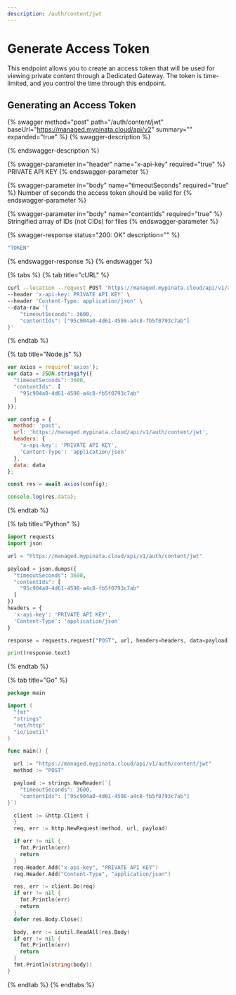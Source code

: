 ```yaml
---
description: /auth/content/jwt
---
```


# Generate Access Token

This endpoint allows you to create an access token that will be used for viewing private content through a Dedicated Gateway. The token is time-limited, and you control the time through this endpoint.&#x20;

## Generating an Access Token

{% swagger method="post" path="/auth/content/jwt" baseUrl="https://managed.mypinata.cloud/api/v2" summary="" expanded="true" %}
{% swagger-description %}

{% endswagger-description %}

{% swagger-parameter in="header" name="x-api-key" required="true" %}
PRIVATE API KEY
{% endswagger-parameter %}

{% swagger-parameter in="body" name="timeoutSeconds" required="true" %}
Number of seconds the access token should be valid for
{% endswagger-parameter %}

{% swagger-parameter in="body" name="contentIds" required="true" %}
Stringified array of IDs (not CIDs) for files
{% endswagger-parameter %}

{% swagger-response status="200: OK" description="" %}
```javascript
"TOKEN"
```
{% endswagger-response %}
{% endswagger %}

{% tabs %}
{% tab title="cURL" %}
```bash
curl --location --request POST 'https://managed.mypinata.cloud/api/v1/auth/content/jwt' \
--header 'x-api-key: PRIVATE API KEY' \
--header 'Content-Type: application/json' \
--data-raw '{
    "timeoutSeconds": 3600,
    "contentIds": ["95c904a0-4d61-4598-a4c8-fb5f0793c7ab"]
}'
```
{% endtab %}

{% tab title="Node.js" %}
```javascript
var axios = require('axios');
var data = JSON.stringify({
  "timeoutSeconds": 3600,
  "contentIds": [
    "95c904a0-4d61-4598-a4c8-fb5f0793c7ab"
  ]
});

var config = {
  method: 'post',
  url: 'https://managed.mypinata.cloud/api/v1/auth/content/jwt',
  headers: { 
    'x-api-key': 'PRIVATE API KEY', 
    'Content-Type': 'application/json'
  },
  data: data
};

const res = await axios(config);

console.log(res.data);
```
{% endtab %}

{% tab title="Python" %}
```python
import requests
import json

url = "https://managed.mypinata.cloud/api/v1/auth/content/jwt"

payload = json.dumps({
  "timeoutSeconds": 3600,
  "contentIds": [
    "95c904a0-4d61-4598-a4c8-fb5f0793c7ab"
  ]
})
headers = {
  'x-api-key': 'PRIVATE API KEY',
  'Content-Type': 'application/json'
}

response = requests.request("POST", url, headers=headers, data=payload)

print(response.text)

```
{% endtab %}

{% tab title="Go" %}
```go
package main

import (
  "fmt"
  "strings"
  "net/http"
  "io/ioutil"
)

func main() {

  url := "https://managed.mypinata.cloud/api/v1/auth/content/jwt"
  method := "POST"

  payload := strings.NewReader(`{
    "timeoutSeconds": 3600,
    "contentIds": ["95c904a0-4d61-4598-a4c8-fb5f0793c7ab"]
}`)

  client := &http.Client {
  }
  req, err := http.NewRequest(method, url, payload)

  if err != nil {
    fmt.Println(err)
    return
  }
  req.Header.Add("x-api-key", "PRIVATE API KEY")
  req.Header.Add("Content-Type", "application/json")

  res, err := client.Do(req)
  if err != nil {
    fmt.Println(err)
    return
  }
  defer res.Body.Close()

  body, err := ioutil.ReadAll(res.Body)
  if err != nil {
    fmt.Println(err)
    return
  }
  fmt.Println(string(body))
}
```
{% endtab %}
{% endtabs %}
